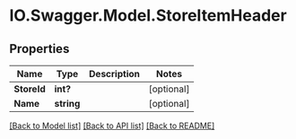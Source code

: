 # IO.Swagger.Model.StoreItemHeader
## Properties

Name | Type | Description | Notes
------------ | ------------- | ------------- | -------------
**StoreId** | **int?** |  | [optional] 
**Name** | **string** |  | [optional] 

[[Back to Model list]](../README.md#documentation-for-models) [[Back to API list]](../README.md#documentation-for-api-endpoints) [[Back to README]](../README.md)

